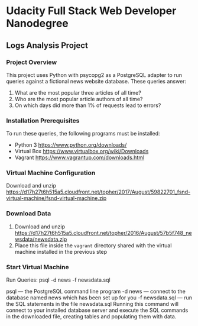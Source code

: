 # Udacity Full Stack Web Developer Nanodegree

## Logs Analysis Project

### Project Overview
This project uses Python with psycopg2 as a PostgreSQL adapter to run queries against a fictional news website database. These queries answer:
1. What are the most popular three articles of all time?
2. Who are the most popular article authors of all time?
3. On which days did more than 1% of requests lead to errors?

### Installation Prerequisites
To run these queries, the following programs must be installed:
* Python 3 https://www.python.org/downloads/
* Virtual Box https://www.virtualbox.org/wiki/Downloads
* Vagrant https://www.vagrantup.com/downloads.html

### Virtual Machine Configuration
Download and unzip https://d17h27t6h515a5.cloudfront.net/topher/2017/August/59822701_fsnd-virtual-machine/fsnd-virtual-machine.zip

### Download Data
1. Download and unzip https://d17h27t6h515a5.cloudfront.net/topher/2016/August/57b5f748_newsdata/newsdata.zip
2. Place this file inside the `vagrant` directory shared with the virtual machine installed in the previous step

### Start Virtual Machine


Run Queries:
psql -d news -f newsdata.sql

psql — the PostgreSQL command line program
-d news — connect to the database named news which has been set up for you
-f newsdata.sql — run the SQL statements in the file newsdata.sql
Running this command will connect to your installed database server and execute the SQL commands in the downloaded file, creating tables and populating them with data.
